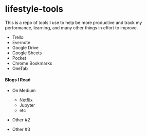 # lifestyle-tools
This is a repo of tools I use to help be more productive and track my performance, learning, and many other things in effort to improve.

- Trello
- Evernote
- Google Drive
- Google Sheets
- Pocket
- Chrome Bookmarks
- OneTab


#### Blogs I Read

- On Medium
  - Netflix
  - Jupyter
  - etc
  
- Other #2
- Other #3
